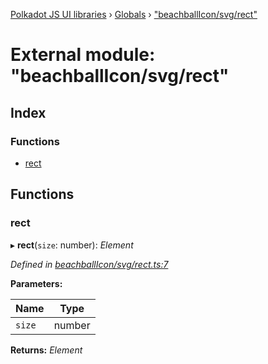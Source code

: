 [Polkadot JS UI libraries](../README.md) › [Globals](../globals.md) › ["beachballIcon/svg/rect"](_beachballicon_svg_rect_.md)

# External module: "beachballIcon/svg/rect"

## Index

### Functions

* [rect](_beachballicon_svg_rect_.md#rect)

## Functions

###  rect

▸ **rect**(`size`: number): *Element*

*Defined in [beachballIcon/svg/rect.ts:7](https://github.com/polkadot-js/ui/blob/f2f36e2d/packages/ui-shared/src/beachballIcon/svg/rect.ts#L7)*

**Parameters:**

Name | Type |
------ | ------ |
`size` | number |

**Returns:** *Element*
